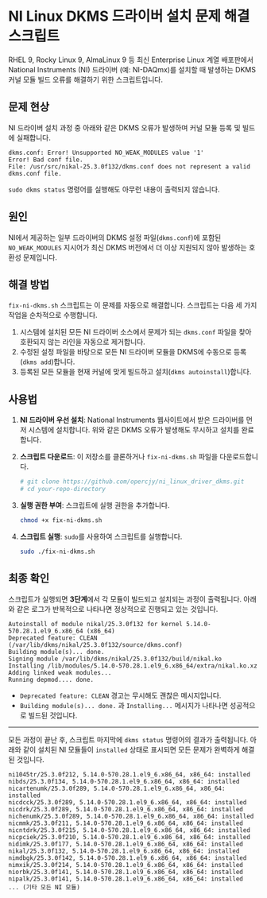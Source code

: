 # NI Linux DKMS 드라이버 설치 문제 해결 스크립트

RHEL 9, Rocky Linux 9, AlmaLinux 9 등 최신 Enterprise Linux 계열 배포판에서 National Instruments (NI) 드라이버 (예: NI-DAQmx)를 설치할 때 발생하는 DKMS 커널 모듈 빌드 오류를 해결하기 위한 스크립트입니다.

## 문제 현상

NI 드라이버 설치 과정 중 아래와 같은 DKMS 오류가 발생하며 커널 모듈 등록 및 빌드에 실패합니다.

```
dkms.conf: Error! Unsupported NO_WEAK_MODULES value '1'
Error! Bad conf file.
File: /usr/src/nikal-25.3.0f132/dkms.conf does not represent a valid dkms.conf file.
```

`sudo dkms status` 명령어를 실행해도 아무런 내용이 출력되지 않습니다.

## 원인

NI에서 제공하는 일부 드라이버의 DKMS 설정 파일(`dkms.conf`)에 포함된 `NO_WEAK_MODULES` 지시어가 최신 DKMS 버전에서 더 이상 지원되지 않아 발생하는 호환성 문제입니다.

## 해결 방법

`fix-ni-dkms.sh` 스크립트는 이 문제를 자동으로 해결합니다. 스크립트는 다음 세 가지 작업을 순차적으로 수행합니다.

1.  시스템에 설치된 모든 NI 드라이버 소스에서 문제가 되는 `dkms.conf` 파일을 찾아 호환되지 않는 라인을 자동으로 제거합니다.
2.  수정된 설정 파일을 바탕으로 모든 NI 드라이버 모듈을 DKMS에 수동으로 등록(`dkms add`)합니다.
3.  등록된 모든 모듈을 현재 커널에 맞게 빌드하고 설치(`dkms autoinstall`)합니다.

## 사용법

1.  **NI 드라이버 우선 설치**: National Instruments 웹사이트에서 받은 드라이버를 먼저 시스템에 설치합니다. 위와 같은 DKMS 오류가 발생해도 무시하고 설치를 완료합니다.

2.  **스크립트 다운로드**: 이 저장소를 클론하거나 `fix-ni-dkms.sh` 파일을 다운로드합니다.
    ```bash
    # git clone https://github.com/opercjy/ni_linux_driver_dkms.git
    # cd your-repo-directory
    ```

3.  **실행 권한 부여**: 스크립트에 실행 권한을 추가합니다.
    ```bash
    chmod +x fix-ni-dkms.sh
    ```

4.  **스크립트 실행**: `sudo`를 사용하여 스크립트를 실행합니다.
    ```bash
    sudo ./fix-ni-dkms.sh
    ```

## 최종 확인

스크립트가 실행되면 **3단계**에서 각 모듈이 빌드되고 설치되는 과정이 출력됩니다. 아래와 같은 로그가 반복적으로 나타나면 정상적으로 진행되고 있는 것입니다.

```
Autoinstall of module nikal/25.3.0f132 for kernel 5.14.0-570.28.1.el9_6.x86_64 (x86_64)
Deprecated feature: CLEAN (/var/lib/dkms/nikal/25.3.0f132/source/dkms.conf)
Building module(s)... done.
Signing module /var/lib/dkms/nikal/25.3.0f132/build/nikal.ko
Installing /lib/modules/5.14.0-570.28.1.el9_6.x86_64/extra/nikal.ko.xz
Adding linked weak modules...
Running depmod.... done.
```
* `Deprecated feature: CLEAN` 경고는 무시해도 괜찮은 메시지입니다.
* `Building module(s)... done.` 과 `Installing...` 메시지가 나타나면 성공적으로 빌드된 것입니다.

---

모든 과정이 끝난 후, 스크립트 마지막에 `dkms status` 명령어의 결과가 출력됩니다. 아래와 같이 설치된 NI 모듈들이 `installed` 상태로 표시되면 모든 문제가 완벽하게 해결된 것입니다. 

```
ni1045tr/25.3.0f212, 5.14.0-570.28.1.el9_6.x86_64, x86_64: installed
nibds/25.3.0f134, 5.14.0-570.28.1.el9_6.x86_64, x86_64: installed
nicartenumk/25.3.0f289, 5.14.0-570.28.1.el9_6.x86_64, x86_64: installed
nicdcck/25.3.0f289, 5.14.0-570.28.1.el9_6.x86_64, x86_64: installed
nicdrk/25.3.0f289, 5.14.0-570.28.1.el9_6.x86_64, x86_64: installed
nichenumk/25.3.0f289, 5.14.0-570.28.1.el9_6.x86_64, x86_64: installed
nicmmk/25.3.0f211, 5.14.0-570.28.1.el9_6.x86_64, x86_64: installed
nicntdrk/25.3.0f215, 5.14.0-570.28.1.el9_6.x86_64, x86_64: installed
nicpciek/25.3.0f210, 5.14.0-570.28.1.el9_6.x86_64, x86_64: installed
nidimk/25.3.0f177, 5.14.0-570.28.1.el9_6.x86_64, x86_64: installed
nikal/25.3.0f132, 5.14.0-570.28.1.el9_6.x86_64, x86_64: installed
nimdbgk/25.3.0f142, 5.14.0-570.28.1.el9_6.x86_64, x86_64: installed
nimxik/25.3.0f214, 5.14.0-570.28.1.el9_6.x86_64, x86_64: installed
niorbk/25.3.0f141, 5.14.0-570.28.1.el9_6.x86_64, x86_64: installed
nipalk/25.3.0f141, 5.14.0-570.28.1.el9_6.x86_64, x86_64: installed
... (기타 모든 NI 모듈)
```
